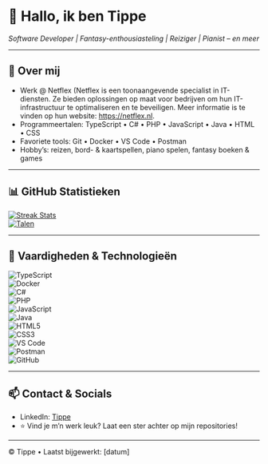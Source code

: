 # 👋 Hallo, ik ben Tippe 
*Software Developer | Fantasy-enthousiasteling | Reiziger | Pianist – en meer*

---

## 🌱 Over mij
- Werk @ Netflex (Netflex is een toonaangevende specialist in IT-diensten. Ze bieden oplossingen op maat voor bedrijven om hun IT-infrastructuur te optimaliseren en te beveiligen. Meer informatie is te vinden op hun website: https://netflex.nl.
- Programmeertalen: TypeScript • C# • PHP • JavaScript • Java • HTML • CSS
- Favoriete tools: Git • Docker • VS Code • Postman
- Hobby’s: reizen, bord- & kaartspellen, piano spelen, fantasy boeken & games

---

<!--
### 🚀 Projecten & Open Source
- **[ProjectNaam1]** – wat het doet / waarom het tof is  
- **[ProjectNaam2]** – kort overzicht en link  
*(Voeg beschrijving + link toe per project)* -->

## 📊 GitHub Statistieken
[![Streak Stats](https://github-readme-streak-stats.herokuapp.com?user=Tippe&theme=dark)](https://github.com/Tippe)\
[![Talen](https://github-readme-stats.vercel.app/api/top-langs?username=Tippe&layout=compact)](https://github.com/Tippe)

---

## 🎯 Vaardigheden & Technologieën
![TypeScript](https://img.shields.io/badge/-TypeScript-3178C6?logo=typescript&logoColor=fff&style=flat)  
![Docker](https://img.shields.io/badge/-Docker-2496ED?logo=docker&logoColor=fff&style=flat)  
![C#](https://img.shields.io/badge/-C%23-239120?logo=c-sharp&logoColor=white&style=flat)  
![PHP](https://img.shields.io/badge/-PHP-777BB4?logo=php&logoColor=white&style=flat)  
![JavaScript](https://img.shields.io/badge/-JavaScript-F7DF1E?logo=javascript&logoColor=black&style=flat)  
![Java](https://img.shields.io/badge/-Java-007396?logo=java&logoColor=white&style=flat)  
![HTML5](https://img.shields.io/badge/-HTML5-E34F26?logo=html5&logoColor=white&style=flat)  
![CSS3](https://img.shields.io/badge/-CSS3-1572B6?logo=css3&logoColor=white&style=flat)  
![VS Code](https://img.shields.io/badge/-VS%20Code-007ACC?logo=visual-studio-code&logoColor=white&style=flat)  
![Postman](https://img.shields.io/badge/-Postman-FF6C37?logo=postman&logoColor=white&style=flat)  
![GitHub](https://img.shields.io/badge/-GitHub-181717?logo=github&logoColor=white&style=flat)

<!--
### 🤖 Automatiseringen
- Laatste blogposts automatisch binnengehaald → GitHub Action met RSS-feed  
- Live Spotify “now playing” kaart of WakaTime-taakstatistieken  
- Snake-game of terminal-stijl readme via GitHub Actions  
*(Populaire tricks: commit-grachten, games, guestbooks, bijhouden van activiteit)* :contentReference[oaicite:4]{index=4}
-->
---

## 📫 Contact & Socials
- LinkedIn: [Tippe](https://www.linkedin.com/in/tippe-van-roosmalen-4a4820145/)
- ⭐ Vind je m’n werk leuk? Laat een ster achter op mijn repositories!

---

© Tippe • Laatst bijgewerkt: [datum]


